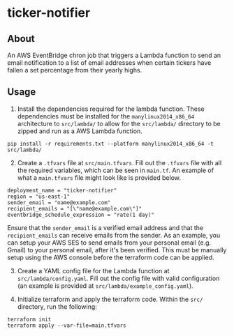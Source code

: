 # ticker-notifier

## About

An AWS EventBridge chron job that triggers a Lambda function to send an email notification to a list of email addresses when certain tickers have fallen a set percentage from their yearly highs.

## Usage

1. Install the dependencies required for the lambda function. These dependencies must be installed for the `manylinux2014_x86_64` architecture to `src/lambda/` to allow for the `src/lambda/` directory to be zipped and run as a AWS Lambda function.

```
pip install -r requirements.txt --platform manylinux2014_x86_64 -t src/lambda/
```

2. Create a `.tfvars` file at `src/main.tfvars`. Fill out the `.tfvars` file with all the required variables, which can be seen in `main.tf`. An example of what a `main.tfvars` file might look like is provided below.

```
deployment_name = "ticker-notifier"
region = "us-east-1"
sender_email = "name@example.com"
recipient_emails = "[\"name@example.com\"]"
eventbridge_schedule_expression = "rate(1 day)"
```

Ensure that the `sender_email` is a verified email address and that the `recipient_emails` can receive emails from the sender. As an example, you can setup your AWS SES to send emails from your personal email (e.g. Gmail) to your personal email, after it's been verified. This must be manually setup using the AWS console before the terraform code can be applied.

3. Create a YAML config file for the Lambda function at `src/lambda/config.yaml`. Fill out the config file with valid configuration (an example is provided at `src/lambda/example_config.yaml`).

4. Initialize terraform and apply the terraform code. Within the `src/` directory, run the following:

```
terraform init
terraform apply --var-file=main.tfvars
```
